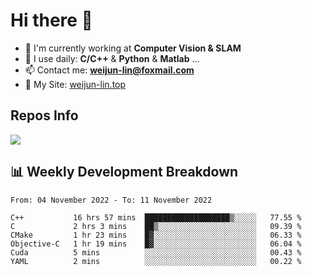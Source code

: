 # Hi there 👋

<!--
**Weijun-Lin/Weijun-Lin** is a ✨ _special_ ✨ repository because its `README.md` (this file) appears on your GitHub profile.

Here are some ideas to get you started:

- 🔭 I’m currently working on ...
- 🌱 I’m currently learning ...
- 👯 I’m looking to collaborate on ...
- 🤔 I’m looking for help with ...
- 💬 Ask me about ...
- 📫 How to reach me: ...
- 😄 Pronouns: ...
- ⚡ Fun fact: ...
-->

- 🏢 I'm currently working at **Computer Vision & SLAM**
- 🚀 I use daily: **C/C++** & **Python** & **Matlab** ...
- 📫 Contact me: **weijun-lin@foxmail.com**
- 🔗 My Site: [weijun-lin.top](https://weijun-lin.top/p)

  

## Repos Info
![](https://github-readme-stats.vercel.app/api?username=Weijun-Lin&theme=cobalt)

## 📊 Weekly Development Breakdown

<!--START_SECTION:waka-->

```text
From: 04 November 2022 - To: 11 November 2022

C++           16 hrs 57 mins  ███████████████████▒░░░░░   77.55 %
C             2 hrs 3 mins    ██▒░░░░░░░░░░░░░░░░░░░░░░   09.39 %
CMake         1 hr 23 mins    █▓░░░░░░░░░░░░░░░░░░░░░░░   06.33 %
Objective-C   1 hr 19 mins    █▓░░░░░░░░░░░░░░░░░░░░░░░   06.04 %
Cuda          5 mins          ░░░░░░░░░░░░░░░░░░░░░░░░░   00.43 %
YAML          2 mins          ░░░░░░░░░░░░░░░░░░░░░░░░░   00.22 %
```

<!--END_SECTION:waka-->

